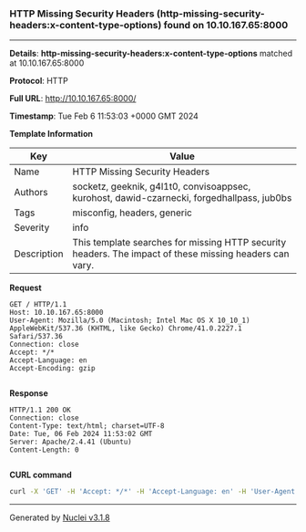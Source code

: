 ### HTTP Missing Security Headers (http-missing-security-headers:x-content-type-options) found on 10.10.167.65:8000

----
**Details**: **http-missing-security-headers:x-content-type-options** matched at 10.10.167.65:8000

**Protocol**: HTTP

**Full URL**: http://10.10.167.65:8000/

**Timestamp**: Tue Feb 6 11:53:03 +0000 GMT 2024

**Template Information**

| Key | Value |
| --- | --- |
| Name | HTTP Missing Security Headers |
| Authors | socketz, geeknik, g4l1t0, convisoappsec, kurohost, dawid-czarnecki, forgedhallpass, jub0bs |
| Tags | misconfig, headers, generic |
| Severity | info |
| Description | This template searches for missing HTTP security headers. The impact of these missing headers can vary.<br> |

**Request**
```http
GET / HTTP/1.1
Host: 10.10.167.65:8000
User-Agent: Mozilla/5.0 (Macintosh; Intel Mac OS X 10_10_1) AppleWebKit/537.36 (KHTML, like Gecko) Chrome/41.0.2227.1 Safari/537.36
Connection: close
Accept: */*
Accept-Language: en
Accept-Encoding: gzip


```

**Response**
```http
HTTP/1.1 200 OK
Connection: close
Content-Type: text/html; charset=UTF-8
Date: Tue, 06 Feb 2024 11:53:02 GMT
Server: Apache/2.4.41 (Ubuntu)
Content-Length: 0


```


**CURL command**
```sh
curl -X 'GET' -H 'Accept: */*' -H 'Accept-Language: en' -H 'User-Agent: Mozilla/5.0 (Macintosh; Intel Mac OS X 10_10_1) AppleWebKit/537.36 (KHTML, like Gecko) Chrome/41.0.2227.1 Safari/537.36' 'http://10.10.167.65:8000/'
```

----

Generated by [Nuclei v3.1.8](https://github.com/projectdiscovery/nuclei)